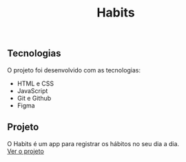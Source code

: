 <h1 align="center"> Habits </h1>

<br>


## Tecnologias

O projeto foi desenvolvido com as tecnologias:

- HTML e CSS
- JavaScript
- Git e Github
- Figma

## Projeto

O Habits é um app para registrar os hábitos no seu dia a dia.
<br>
<a href="https://pedroaugustom.github.io/primeiroProjeto/">Ver o projeto</a>



